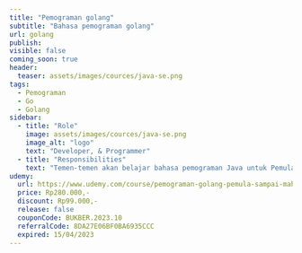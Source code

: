 ```yaml
---
title: "Pemograman golang"
subtitle: "Bahasa pemograman golang"
url: golang
publish: 
visible: false
coming_soon: true
header:
  teaser: assets/images/cources/java-se.png
tags:
  - Pemograman
  - Go
  - Golang
sidebar:
  - title: "Role"
    image: assets/images/cources/java-se.png
    image_alt: "logo"
    text: "Developer, & Programmer"
  - title: "Responsibilities"
    text: "Temen-temen akan belajar bahasa pemograman Java untuk Pemula sampai Mahir diantaranya, Basic Java, Konsep & Impl OOP, JDBC, Multithreads, Client/Server, Java Desktop, Java Web, etc"
udemy: 
  url: https://www.udemy.com/course/pemograman-golang-pemula-sampai-mahir/
  price: Rp280.000,-
  discount: Rp99.000,-
  release: false
  couponCode: BUKBER.2023.10
  referralCode: 8DA27E06BF0BA6935CCC
  expired: 15/04/2023
---
```

